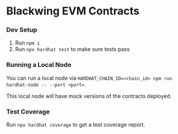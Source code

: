 # Blackwing EVM Contracts

### Dev Setup

1. Run `npm i`
2. Run `npx hardhat test` to make sure tests pass

### Running a Local Node

You can run a local node via `HARDHAT_CHAIN_ID=<chain_id> npm run hardhat-node -- --port <port>`. 

This local node will have mock versions of the contracts deployed. 

### Test Coverage

Run `npx hardhat coverage` to get a test coverage report.
